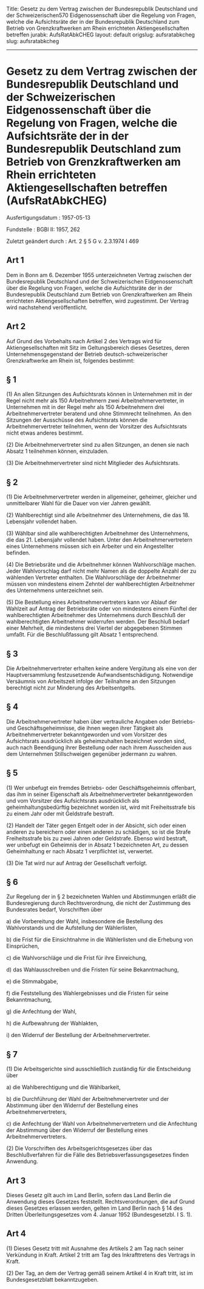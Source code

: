 Title: Gesetz zu dem Vertrag zwischen der Bundesrepublik Deutschland und der Schweizerischen570
  Eidgenossenschaft über die Regelung von Fragen, welche die Aufsichtsräte der in
  der Bundesrepublik Deutschland zum Betrieb von Grenzkraftwerken am Rhein errichteten
  Aktiengesellschaften betreffen
jurabk: AufsRatAbkCHEG
layout: default
origslug: aufsratabkcheg
slug: aufsratabkcheg

---

# Gesetz zu dem Vertrag zwischen der Bundesrepublik Deutschland und der Schweizerischen Eidgenossenschaft über die Regelung von Fragen, welche die Aufsichtsräte der in der Bundesrepublik Deutschland zum Betrieb von Grenzkraftwerken am Rhein errichteten Aktiengesellschaften betreffen (AufsRatAbkCHEG)

Ausfertigungsdatum
:   1957-05-13

Fundstelle
:   BGBl II: 1957, 262

Zuletzt geändert durch
:   Art. 2 § 5 G v. 2.3.1974 I 469


## Art 1

Dem in Bonn am 6. Dezember 1955 unterzeichneten Vertrag zwischen der
Bundesrepublik Deutschland und der Schweizerischen Eidgenossenschaft
über die Regelung von Fragen, welche die Aufsichtsräte der in der
Bundesrepublik Deutschland zum Betrieb von Grenzkraftwerken am Rhein
errichteten Aktiengesellschaften betreffen, wird zugestimmt. Der
Vertrag wird nachstehend veröffentlicht.


## Art 2

Auf Grund des Vorbehalts nach Artikel 2 des Vertrags wird für
Aktiengesellschaften mit Sitz im Geltungsbereich dieses Gesetzes,
deren Unternehmensgegenstand der Betrieb deutsch-schweizerischer
Grenzkraftwerke am Rhein ist, folgendes bestimmt:


## § 1

(1) An allen Sitzungen des Aufsichtsrats können in Unternehmen mit in
der Regel nicht mehr als 150 Arbeitnehmern zwei Arbeitnehmervertreter,
in Unternehmen mit in der Regel mehr als 150 Arbeitnehmern drei
Arbeitnehmervertreter beratend und ohne Stimmrecht teilnehmen. An den
Sitzungen der Ausschüsse des Aufsichtsrats können die
Arbeitnehmervertreter teilnehmen, wenn der Vorsitzer des Aufsichtsrats
nicht etwas anderes bestimmt.

(2) Die Arbeitnehmervertreter sind zu allen Sitzungen, an denen sie
nach Absatz 1 teilnehmen können, einzuladen.

(3) Die Arbeitnehmervertreter sind nicht Mitglieder des Aufsichtsrats.


## § 2

(1) Die Arbeitnehmervertreter werden in allgemeiner, geheimer,
gleicher und unmittelbarer Wahl für die Dauer von vier Jahren gewählt.

(2) Wahlberechtigt sind alle Arbeitnehmer des Unternehmens, die das
18\. Lebensjahr vollendet haben.

(3) Wählbar sind alle wahlberechtigten Arbeitnehmer des Unternehmens,
die das 21. Lebensjahr vollendet haben. Unter den
Arbeitnehmervertretern eines Unternehmens müssen sich ein Arbeiter und
ein Angestellter befinden.

(4) Die Betriebsräte und die Arbeitnehmer können Wahlvorschläge
machen. Jeder Wahlvorschlag darf nicht mehr Namen als die doppelte
Anzahl der zu wählenden Vertreter enthalten. Die Wahlvorschläge der
Arbeitnehmer müssen von mindestens einem Zehntel der wahlberechtigten
Arbeitnehmer des Unternehmens unterzeichnet sein.

(5) Die Bestellung eines Arbeitnehmervertreters kann vor Ablauf der
Wahlzeit auf Antrag der Betriebsräte oder von mindestens einem Fünftel
der wahlberechtigten Arbeitnehmer des Unternehmens durch Beschluß der
wahlberechtigten Arbeitnehmer widerrufen werden. Der Beschluß bedarf
einer Mehrheit, die mindestens drei Viertel der abgegebenen Stimmen
umfaßt. Für die Beschlußfassung gilt Absatz 1 entsprechend.


## § 3

Die Arbeitnehmervertreter erhalten keine andere Vergütung als eine von
der Hauptversammlung festzusetzende Aufwandsentschädigung. Notwendige
Versäumnis von Arbeitszeit infolge der Teilnahme an den Sitzungen
berechtigt nicht zur Minderung des Arbeitsentgelts.


## § 4

Die Arbeitnehmervertreter haben über vertrauliche Angaben oder
Betriebs- und Geschäftsgeheimnisse, die ihnen wegen ihrer Tätigkeit
als Arbeitnehmervertreter bekanntgeworden und vom Vorsitzer des
Aufsichtsrats ausdrücklich als geheimzuhalten bezeichnet worden sind,
auch nach Beendigung ihrer Bestellung oder nach ihrem Ausscheiden aus
dem Unternehmen Stillschweigen gegenüber jedermann zu wahren.


## § 5

(1) Wer unbefugt ein fremdes Betriebs- oder Geschäftsgeheimnis
offenbart, das ihm in seiner Eigenschaft als Arbeitnehmervertreter
bekanntgeworden und vom Vorsitzer des Aufsichtsrats ausdrücklich als
geheimhaltungsbedürftig bezeichnet worden ist, wird mit
Freiheitsstrafe bis zu einem Jahr oder mit Geldstrafe bestraft.

(2) Handelt der Täter gegen Entgelt oder in der Absicht, sich oder
einen anderen zu bereichern oder einen anderen zu schädigen, so ist
die Strafe Freiheitsstrafe bis zu zwei Jahren oder Geldstrafe. Ebenso
wird bestraft, wer unbefugt ein Geheimnis der in Absatz 1 bezeichneten
Art, zu dessen Geheimhaltung er nach Absatz 1 verpflichtet ist,
verwertet.

(3) Die Tat wird nur auf Antrag der Gesellschaft verfolgt.


## § 6

Zur Regelung der in § 2 bezeichneten Wahlen und Abstimmungen erläßt
die Bundesregierung durch Rechtsverordnung, die nicht der Zustimmung
des Bundesrates bedarf, Vorschriften über

a)  die Vorbereitung der Wahl, insbesondere die Bestellung des
    Wahlvorstands und die Aufstellung der Wählerlisten,


b)  die Frist für die Einsichtnahme in die Wählerlisten und die Erhebung
    von Einsprüchen,


c)  die Wahlvorschläge und die Frist für ihre Einreichung,


d)  das Wahlausschreiben und die Fristen für seine Bekanntmachung,


e)  die Stimmabgabe,


f)  die Feststellung des Wahlergebnisses und die Fristen für seine
    Bekanntmachung,


g)  die Anfechtung der Wahl,


h)  die Aufbewahrung der Wahlakten,


i)  den Widerruf der Bestellung der Arbeitnehmervertreter.





## § 7

(1) Die Arbeitsgerichte sind ausschließlich zuständig für die
Entscheidung über

a)  die Wahlberechtigung und die Wählbarkeit,


b)  die Durchführung der Wahl der Arbeitnehmervertreter und der Abstimmung
    über den Widerruf der Bestellung eines Arbeitnehmervertreters,


c)  die Anfechtung der Wahl von Arbeitnehmervertretern und die Anfechtung
    der Abstimmung über den Widerruf der Bestellung eines
    Arbeitnehmervertreters.




(2) Die Vorschriften des Arbeitsgerichtsgesetzes über das
Beschlußverfahren für die Fälle des Betriebsverfassungsgesetzes finden
Anwendung.


## Art 3

Dieses Gesetz gilt auch im Land Berlin, sofern das Land Berlin die
Anwendung dieses Gesetzes feststellt. Rechtsverordnungen, die auf
Grund dieses Gesetzes erlassen werden, gelten im Land Berlin nach § 14
des Dritten Überleitungsgesetzes vom 4. Januar 1952 (Bundesgesetzbl. I
S. 1).


## Art 4

(1) Dieses Gesetz tritt mit Ausnahme des Artikels 2 am Tag nach seiner
Verkündung in Kraft. Artikel 2 tritt am Tag des Inkrafttretens des
Vertrags in Kraft.

(2) Der Tag, an dem der Vertrag gemäß seinem Artikel 4 in Kraft tritt,
ist im Bundesgesetzblatt bekanntzugeben.


